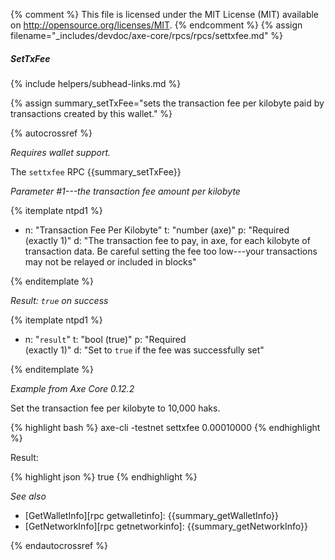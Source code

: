 {% comment %}
This file is licensed under the MIT License (MIT) available on
http://opensource.org/licenses/MIT.
{% endcomment %}
{% assign filename="_includes/devdoc/axe-core/rpcs/rpcs/settxfee.md" %}

##### SetTxFee
{% include helpers/subhead-links.md %}

{% assign summary_setTxFee="sets the transaction fee per kilobyte paid by transactions created by this wallet." %}

<!-- __ -->

{% autocrossref %}

*Requires wallet support.*

The `settxfee` RPC {{summary_setTxFee}}

*Parameter #1---the transaction fee amount per kilobyte*

{% itemplate ntpd1 %}
- n: "Transaction Fee Per Kilobyte"
  t: "number (axe)"
  p: "Required<br>(exactly 1)"
  d: "The transaction fee to pay, in axe, for each kilobyte of transaction data.  Be careful setting the fee too low---your transactions may not be relayed or included in blocks"

{% enditemplate %}

*Result: `true` on success*

{% itemplate ntpd1 %}
- n: "`result`"
  t: "bool (true)"
  p: "Required<br>(exactly 1)"
  d: "Set to `true` if the fee was successfully set"

{% enditemplate %}

*Example from Axe Core 0.12.2*

Set the transaction fee per kilobyte to 10,000 haks.

{% highlight bash %}
axe-cli -testnet settxfee 0.00010000
{% endhighlight %}

Result:

{% highlight json %}
true
{% endhighlight %}

*See also*

* [GetWalletInfo][rpc getwalletinfo]: {{summary_getWalletInfo}}
* [GetNetworkInfo][rpc getnetworkinfo]: {{summary_getNetworkInfo}}

{% endautocrossref %}
